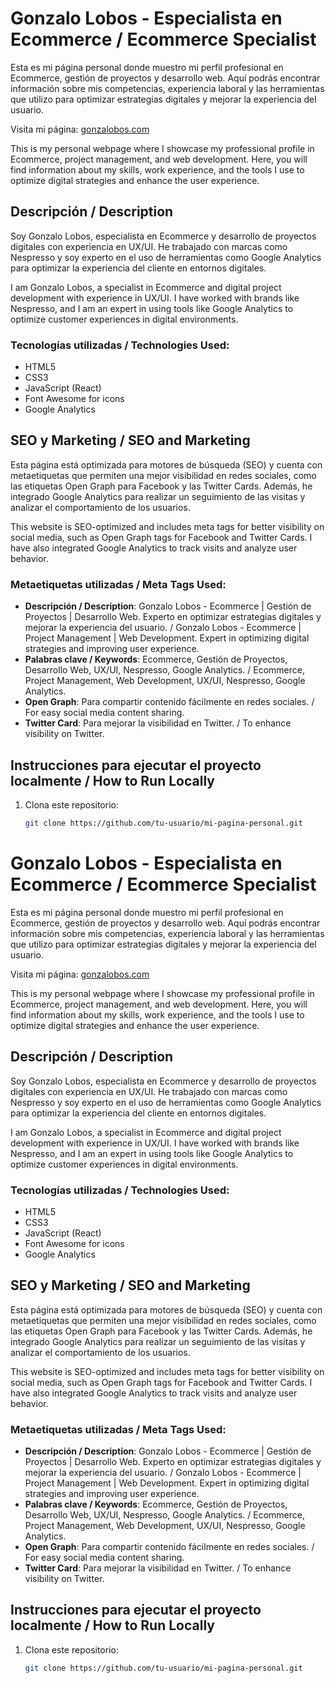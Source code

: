 # Gonzalo Lobos - Especialista en Ecommerce / Ecommerce Specialist

Esta es mi página personal donde muestro mi perfil profesional en Ecommerce, gestión de proyectos y desarrollo web. Aquí podrás encontrar información sobre mis competencias, experiencia laboral y las herramientas que utilizo para optimizar estrategias digitales y mejorar la experiencia del usuario.

Visita mi página: [gonzalobos.com](https://gonzalobos.com/)

This is my personal webpage where I showcase my professional profile in Ecommerce, project management, and web development. Here, you will find information about my skills, work experience, and the tools I use to optimize digital strategies and enhance the user experience.

## Descripción / Description

Soy Gonzalo Lobos, especialista en Ecommerce y desarrollo de proyectos digitales con experiencia en UX/UI. He trabajado con marcas como Nespresso y soy experto en el uso de herramientas como Google Analytics para optimizar la experiencia del cliente en entornos digitales.

I am Gonzalo Lobos, a specialist in Ecommerce and digital project development with experience in UX/UI. I have worked with brands like Nespresso, and I am an expert in using tools like Google Analytics to optimize customer experiences in digital environments.

### Tecnologías utilizadas / Technologies Used:

- HTML5
- CSS3
- JavaScript (React)
- Font Awesome for icons
- Google Analytics

## SEO y Marketing / SEO and Marketing

Esta página está optimizada para motores de búsqueda (SEO) y cuenta con metaetiquetas que permiten una mejor visibilidad en redes sociales, como las etiquetas Open Graph para Facebook y las Twitter Cards. Además, he integrado Google Analytics para realizar un seguimiento de las visitas y analizar el comportamiento de los usuarios.

This website is SEO-optimized and includes meta tags for better visibility on social media, such as Open Graph tags for Facebook and Twitter Cards. I have also integrated Google Analytics to track visits and analyze user behavior.

### Metaetiquetas utilizadas / Meta Tags Used:

- **Descripción / Description**: Gonzalo Lobos - Ecommerce | Gestión de Proyectos | Desarrollo Web. Experto en optimizar estrategias digitales y mejorar la experiencia del usuario. / Gonzalo Lobos - Ecommerce | Project Management | Web Development. Expert in optimizing digital strategies and improving user experience.
- **Palabras clave / Keywords**: Ecommerce, Gestión de Proyectos, Desarrollo Web, UX/UI, Nespresso, Google Analytics. / Ecommerce, Project Management, Web Development, UX/UI, Nespresso, Google Analytics.
- **Open Graph**: Para compartir contenido fácilmente en redes sociales. / For easy social media content sharing.
- **Twitter Card**: Para mejorar la visibilidad en Twitter. / To enhance visibility on Twitter.

## Instrucciones para ejecutar el proyecto localmente / How to Run Locally

1. Clona este repositorio:

   ```bash
   git clone https://github.com/tu-usuario/mi-pagina-personal.git
   ```

# Gonzalo Lobos - Especialista en Ecommerce / Ecommerce Specialist

Esta es mi página personal donde muestro mi perfil profesional en Ecommerce, gestión de proyectos y desarrollo web. Aquí podrás encontrar información sobre mis competencias, experiencia laboral y las herramientas que utilizo para optimizar estrategias digitales y mejorar la experiencia del usuario.

Visita mi página: [gonzalobos.com](https://gonzalobos.com/)

This is my personal webpage where I showcase my professional profile in Ecommerce, project management, and web development. Here, you will find information about my skills, work experience, and the tools I use to optimize digital strategies and enhance the user experience.

## Descripción / Description

Soy Gonzalo Lobos, especialista en Ecommerce y desarrollo de proyectos digitales con experiencia en UX/UI. He trabajado con marcas como Nespresso y soy experto en el uso de herramientas como Google Analytics para optimizar la experiencia del cliente en entornos digitales.

I am Gonzalo Lobos, a specialist in Ecommerce and digital project development with experience in UX/UI. I have worked with brands like Nespresso, and I am an expert in using tools like Google Analytics to optimize customer experiences in digital environments.

### Tecnologías utilizadas / Technologies Used:

- HTML5
- CSS3
- JavaScript (React)
- Font Awesome for icons
- Google Analytics

## SEO y Marketing / SEO and Marketing

Esta página está optimizada para motores de búsqueda (SEO) y cuenta con metaetiquetas que permiten una mejor visibilidad en redes sociales, como las etiquetas Open Graph para Facebook y las Twitter Cards. Además, he integrado Google Analytics para realizar un seguimiento de las visitas y analizar el comportamiento de los usuarios.

This website is SEO-optimized and includes meta tags for better visibility on social media, such as Open Graph tags for Facebook and Twitter Cards. I have also integrated Google Analytics to track visits and analyze user behavior.

### Metaetiquetas utilizadas / Meta Tags Used:

- **Descripción / Description**: Gonzalo Lobos - Ecommerce | Gestión de Proyectos | Desarrollo Web. Experto en optimizar estrategias digitales y mejorar la experiencia del usuario. / Gonzalo Lobos - Ecommerce | Project Management | Web Development. Expert in optimizing digital strategies and improving user experience.
- **Palabras clave / Keywords**: Ecommerce, Gestión de Proyectos, Desarrollo Web, UX/UI, Nespresso, Google Analytics. / Ecommerce, Project Management, Web Development, UX/UI, Nespresso, Google Analytics.
- **Open Graph**: Para compartir contenido fácilmente en redes sociales. / For easy social media content sharing.
- **Twitter Card**: Para mejorar la visibilidad en Twitter. / To enhance visibility on Twitter.

## Instrucciones para ejecutar el proyecto localmente / How to Run Locally

1. Clona este repositorio:

   ```bash
   git clone https://github.com/tu-usuario/mi-pagina-personal.git
   ```
